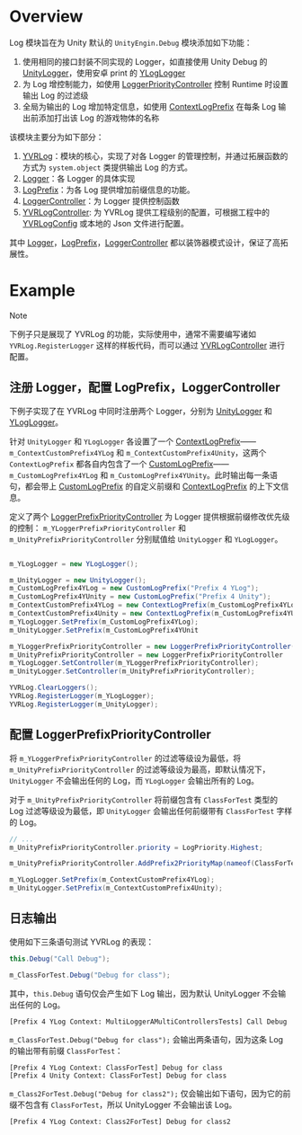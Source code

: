 # Overview

Log 模块旨在为 Unity 默认的 `UnityEngin.Debug` 模块添加如下功能：

1. 使用相同的接口封装不同实现的 Logger，如直接使用 Unity Debug 的 [UnityLogger](xref:YVR.Utilities.UnityLogger)，使用安卓 print 的 [YLogLogger](xref:YVR.Utilities.YLogLogger)
2. 为 Log 增控制能力，如使用 [LoggerPriorityController](xref:YVR.Utilities.LoggerPriorityController) 控制 Runtime 时设置输出 Log 的过滤级
3. 全局为输出的 Log 增加特定信息，如使用 [ContextLogPrefix](xref:YVR.Utilities.ContextLogPrefix) 在每条 Log 输出前添加打出该 Log 的游戏物体的名称

该模块主要分为如下部分：

1. [YVRLog](./Log/YVRLog.md)：模块的核心，实现了对各 Logger 的管理控制，并通过拓展函数的方式为 `system.object` 类提供输出 Log 的方式。
2. [Logger](./Log/Logger.md)：各 Logger 的具体实现
3. [LogPrefix](./Log/LogPrefix.md)：为各 Log 提供增加前缀信息的功能。
4. [LoggerController](./Log/LoggerController.md)：为 Logger 提供控制函数
5. [YVRLogController](./Log/YVRLogController.md): 为 YVRLog 提供工程级别的配置，可根据工程中的 [YVRLogConfig](xref:YVR.Utilities.YVRLogConfig) 或本地的 Json 文件进行配置。


其中 [Logger](./Log/Logger.md)，[LogPrefix](./Log/LogPrefix.md)，[LoggerController](./Log/LoggerController.md) 都以装饰器模式设计，保证了高拓展性。

# Example

> [!Note]
> 下例子只是展现了 YVRLog 的功能，实际使用中，通常不需要编写诸如 `YVRLog.RegisterLogger` 这样的样板代码，而可以通过 [YVRLogController](./Log/YVRLogController.md) 进行配置。

## 注册 Logger，配置 LogPrefix，LoggerController

下例子实现了在 YVRLog 中同时注册两个 Logger，分别为 [UnityLogger](xref:YVR.Utilities.UnityLogger) 和 [YLogLogger](xref:YVR.Utilities.YLogLogger)。

针对 `UnityLogger` 和 `YLogLogger` 各设置了一个 [ContextLogPrefix](xref:YVR.Utilities.ContextLogPrefix)——`m_ContextCustomPrefix4YLog` 和 `m_ContextCustomPrefix4Unity`，这两个 `ContextLogPrefix` 都各自内包含了一个 [CustomLogPrefix](xref:YVR.Utilities.CustomLogPrefix)—— `m_CustomLogPrefix4YLog` 和 `m_CustomLogPrefix4YUnity`。此时输出每一条语句，都会带上 [CustomLogPrefix](xref:YVR.Utilities.CustomLogPrefix) 的自定义前缀和 [ContextLogPrefix](xref:YVR.Utilities.ContextLogPrefix) 的上下文信息。

定义了两个 [LoggerPrefixPriorityController](xref:YVR.Utilities.LoggerPrefixPriorityController) 为 Logger 提供根据前缀修改优先级的控制： `m_YLoggerPrefixPriorityController` 和 `m_UnityPrefixPriorityController` 分别赋值给 `UnityLogger` 和 `YLogLogger`。

```csharp

m_YLogLogger = new YLogLogger();

m_UnityLogger = new UnityLogger();
m_CustomLogPrefix4YLog = new CustomLogPrefix("Prefix 4 YLog");
m_CustomLogPrefix4YUnity = new CustomLogPrefix("Prefix 4 Unity");
m_ContextCustomPrefix4YLog = new ContextLogPrefix(m_CustomLogPrefix4YLog);
m_ContextCustomPrefix4Unity = new ContextLogPrefix(m_CustomLogPrefix4YUnity);
m_YLogLogger.SetPrefix(m_CustomLogPrefix4YLog);
m_UnityLogger.SetPrefix(m_CustomLogPrefix4YUnit

m_YLoggerPrefixPriorityController = new LoggerPrefixPriorityController();
m_UnityPrefixPriorityController = new LoggerPrefixPriorityController
m_YLogLogger.SetController(m_YLoggerPrefixPriorityController);
m_UnityLogger.SetController(m_UnityPrefixPriorityController);

YVRLog.ClearLoggers();
YVRLog.RegisterLogger(m_YLogLogger);
YVRLog.RegisterLogger(m_UnityLogger);
```

## 配置 LoggerPrefixPriorityController

将 `m_YLoggerPrefixPriorityController` 的过滤等级设为最低，将 `m_UnityPrefixPriorityController` 的过滤等级设为最高，即默认情况下，`UnityLogger` 不会输出任何的 Log，而 `YLogLogger` 会输出所有的 Log。

对于 `m_UnityPrefixPriorityController` 将前缀包含有 `ClassForTest` 类型的 Log 过滤等级设为最低，即 `UnityLogger` 会输出任何前缀带有 `ClassForTest` 字样的 Log。

```csharp
// ...
m_UnityPrefixPriorityController.priority = LogPriority.Highest;

m_UnityPrefixPriorityController.AddPrefix2PriorityMap(nameof(ClassForTest), LogPriority.Lowest);

m_YLogLogger.SetPrefix(m_ContextCustomPrefix4YLog);
m_UnityLogger.SetPrefix(m_ContextCustomPrefix4Unity);
```

## 日志输出

使用如下三条语句测试 YVRLog 的表现：
```csharp
this.Debug("Call Debug");

m_ClassForTest.Debug("Debug for class");
```

其中，`this.Debug` 语句仅会产生如下 Log 输出，因为默认 UnityLogger 不会输出任何的 Log。

```text
[Prefix 4 YLog Context: MultiLoggerAMultiControllersTests] Call Debug
```

`m_ClassForTest.Debug("Debug for class");` 会输出两条语句，因为这条 Log 的输出带有前缀 `ClassForTest`：

```text
[Prefix 4 YLog Context: ClassForTest] Debug for class
[Prefix 4 Unity Context: ClassForTest] Debug for class
```

`m_Class2ForTest.Debug("Debug for class2");` 仅会输出如下语句，因为它的前缀不包含有 `ClassForTest`，所以 UnityLogger 不会输出该 Log。

```text
[Prefix 4 YLog Context: Class2ForTest] Debug for class2
```
